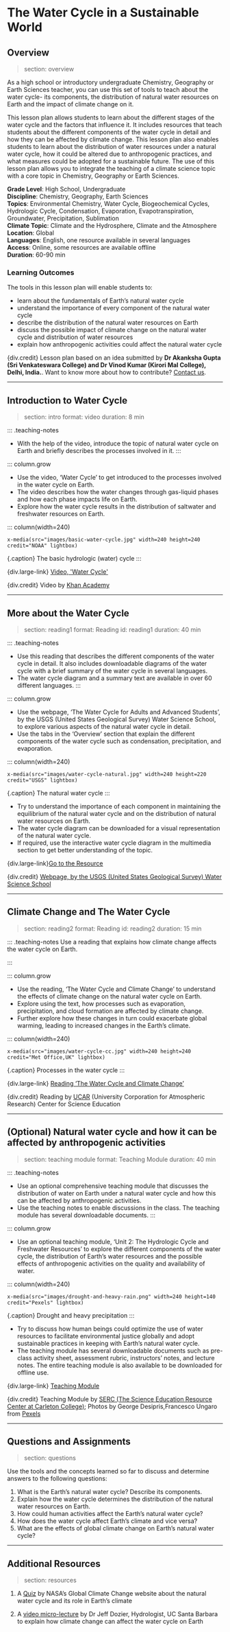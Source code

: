# The Water Cycle in a Sustainable World 

## Overview
> section: overview

As a high school or introductory undergraduate Chemistry, Geography or Earth Sciences teacher, you can use this set of tools to teach about the water cycle- its components, the distribution of natural water resources on Earth and the impact of climate change on it.

This lesson plan allows students to learn about the different stages of the water cycle and the factors that influence it. It includes resources that teach students about the different components of the water cycle in detail and how they can be affected by climate change. This lesson plan also enables students to learn about the distribution of water resources under a natural water cycle, how it could be altered due to anthropogenic practices, and what measures could be adopted for a sustainable future.
The use of this lesson plan allows you to integrate the teaching of a climate science topic with a core topic in Chemistry, Geography or Earth Sciences.

__Grade Level__: High School, Undergraduate   
__Discipline__: Chemistry, Geography, Earth Sciences   
__Topics__: Environmental Chemistry, Water Cycle, Biogeochemical Cycles, Hydrologic Cycle, Condensation, Evaporation, Evapotranspiration, Groundwater, Precipitation, Sublimation   
__Climate Topic__: Climate and the Hydrosphere, Climate and the Atmosphere    
__Location__: Global     
__Languages__: English, one resource available in several languages  
__Access__: Online, some resources are available offline    
__Duration__: 60-90 min    

### Learning Outcomes

The tools in this lesson plan will enable students to:

* learn about the fundamentals of Earth’s natural water cycle
* understand the importance of every component of the natural water cycle
* describe the distribution of the natural water resources on Earth
* discuss the possible impact of climate change on the natural water cycle and distribution of water resources
* explain how anthropogenic activities could affect the natural water cycle



{div.credit}
Lesson plan based on an idea submitted by **Dr Akanksha Gupta (Sri Venkateswara College) and Dr Vinod Kumar (Kirori Mal College), Delhi, India.**.
Want to know more about how to contribute? [Contact us](https://tropicsu.org/contact/).

---

## Introduction to Water Cycle
> section: intro
> format: video
> duration: 8 min

::: .teaching-notes
* With the help of the video, introduce the topic of  natural water cycle on Earth and briefly describes the processes involved in it.
:::

::: column.grow
 * Use the video, ‘Water Cycle’ to get introduced to the processes involved in the water cycle on Earth.
 * The video describes how the water changes through gas-liquid phases and how each phase impacts life on Earth.
 * Explore how the water cycle results in the distribution of saltwater and freshwater resources on Earth.

::: column(width=240)

    x-media(src="images/basic-water-cycle.jpg" width=240 height=240 credit="NOAA" lightbox)

{.caption} The basic hydrologic (water) cycle
:::

{div.large-link} [Video, 'Water Cycle'](https://www.khanacademy.org/science/high-school-biology/hs-ecology/hs-biogeochemical-cycles/v/the-water-cycle)

{div.credit} Video by [Khan Academy](https://www.khanacademy.org/)

---


## More about the Water Cycle
> section: reading1
> format: Reading
> id: reading1
> duration: 40 min

::: .teaching-notes
* Use this reading that describes the different components of the water cycle in detail. It also includes downloadable diagrams of the water cycle with a brief summary of the water cycle in several languages.
* The water cycle diagram and a summary text are available in over 60 different languages.
:::

::: column.grow
 * Use the webpage, ‘The Water Cycle for Adults and Advanced Students’, by the USGS (United States Geological Survey) Water Science School, to explore various aspects of the natural water cycle in detail.
 * Use the tabs in the ‘Overview’ section that explain the different components of the water cycle such as condensation, precipitation, and evaporation.
 
::: column(width=240)

    x-media(src="images/water-cycle-natural.jpg" width=240 height=220 credit="USGS" lightbox)

{.caption} The natural water cycle
:::

* Try to understand the importance of each component in maintaining the equilibrium of the natural water cycle and on the distribution of natural water resources on Earth.
* The water cycle diagram can be downloaded for a visual representation of the natural water cycle.
* If required, use the interactive water cycle diagram in the multimedia section to get better understanding of the topic.

{div.large-link}[Go to the Resource](https://www.usgs.gov/special-topic/water-science-school/science/water-cycle-adults-and-advanced-students?qt-science_center_objects=0#qt-science_center_objects)

{div.credit} [Webpage, by the USGS (United States Geological Survey) Water Science School](https://www.usgs.gov/special-topic/water-science-school)

---


## Climate Change and The Water Cycle
> section: reading2
> format: Reading
> id: reading2
> duration: 15 min

::: .teaching-notes
Use a reading that explains how climate change affects the water cycle on Earth.

:::

::: column.grow
 * Use the reading, ‘The Water Cycle and Climate Change’ to understand the effects of climate change on the natural water cycle on Earth.
 * Explore using the text, how processes such as evaporation, precipitation, and cloud formation are affected by climate change.
 * Further explore how these changes in turn could exacerbate global warming, leading to increased changes in the Earth’s climate.

::: column(width=240)

    x-media(src="images/water-cycle-cc.jpg" width=240 height=240 credit="Met Office,UK" lightbox)

{.caption} Processes in the water cycle
:::


{div.large-link} [Reading ‘The Water Cycle and Climate Change’](https://scied.ucar.edu/longcontent/water-cycle-climate-change)


{div.credit} Reading by [UCAR](https://scied.ucar.edu/) (University Corporation for Atmospheric Research) Center for Science Education

---

## (Optional) Natural water cycle and how it can be affected by anthropogenic activities
> section: teaching module
> format: Teaching Module
> duration: 40 min

::: .teaching-notes
* Use an optional comprehensive teaching module that discusses the distribution of water on Earth under a natural water cycle and how this can be affected by anthropogenic activities.
* Use the teaching notes to enable discussions in the class. The teaching module has several downloadable documents.
:::

::: column.grow
 * Use an optional teaching module, ‘Unit 2: The Hydrologic Cycle and Freshwater Resources’ to explore the different components of the water cycle, the distribution of Earth’s water resources and the possible effects of anthropogenic activities on the quality and availability of water.

::: column(width=240)

    x-media(src="images/drought-and-heavy-rain.png" width=240 height=140 credit="Pexels" lightbox)

{.caption} Drought and heavy precipitation
:::

* Try to discuss how human beings could optimize the use of water resources to facilitate environmental justice globally and adopt sustainable practices in keeping with Earth’s natural water cycle.
* The teaching module has several downloadable documents such as pre-class activity sheet, assessment rubric, instructors’ notes, and lecture notes. The entire teaching module is also available to be downloaded for offline use.


{div.large-link} [Teaching Module](https://serc.carleton.edu/integrate/teaching_materials/freshwater/unit2.html)


{div.credit} Teaching Module by [SERC (The Science Education Resource Center at Carleton College)](https://serc.carleton.edu/); 
Photos by George Desipris,Francesco Ungaro from [Pexels](https://www.pexels.com/)

---

## Questions and Assignments
> section: questions

Use the tools and the concepts learned so far to discuss and determine answers to the following questions:

1. What is the Earth’s natural water cycle? Describe its components.
2. Explain how the water cycle determines the distribution of the natural water resources on Earth.
3. How could human activities affect the Earth’s natural water cycle?
4. How does the water cycle affect Earth’s climate and vice versa?
5. What are the effects of global climate change on Earth’s natural water cycle?

---

## Additional Resources
> section: resources

1. A [Quiz](https://climate.nasa.gov/quizzes/water-cycle/) by NASA’s Global Climate Change website about the natural water cycle and its role in Earth’s climate

2. A [video micro-lecture](https://www.youtube.com/watch?v=fI5b5bwpdVE) by Dr Jeff Dozier, Hydrologist, UC Santa Barbara to explain how climate change can affect the water cycle on Earth


